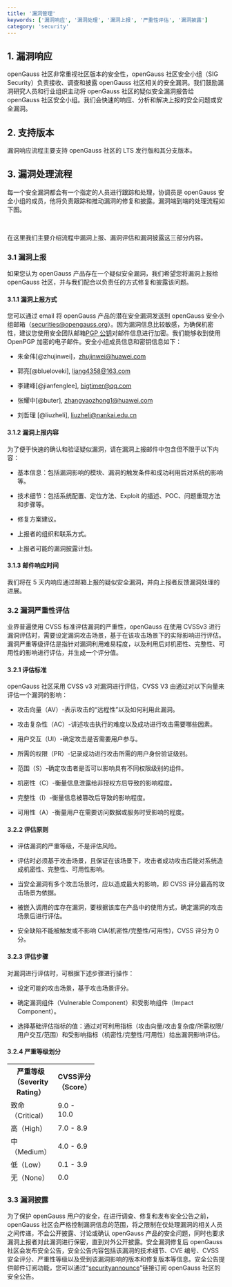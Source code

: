 ```yaml
---
title: '漏洞管理'
keywords: ['漏洞响应', '漏洞处理', '漏洞上报', '严重性评估', '漏洞披露']
category: 'security'
---
```


<script setup>
    import { computed } from 'vue';
    import { useCommon } from '@/stores/common';

    import imgLight from './procedure_zh_light.png';
    import imgDark from './procedure_zh_dark.png';
    import imgMoLight from './procedure_zh_mo_light.png';
    import imgMoDark from './procedure_zh_mo_dark.png';
    const commonStore = useCommon();
    const imgPc = computed(() =>
        commonStore.theme === 'light' ? imgLight : imgDark
    );
    const imgMo = computed(() =>
        commonStore.theme === 'light' ? imgMoLight : imgMoDark
    );
</script>

## 1. 漏洞响应

openGauss 社区非常重视社区版本的安全性，openGauss 社区安全小组（SIG Security）负责接收、调查和披露 openGauss 社区相关的安全漏洞。我们鼓励漏洞研究人员和行业组织主动将 openGauss 社区的疑似安全漏洞报告给 openGauss 社区安全小组。我们会快速的响应、分析和解决上报的安全问题或安全漏洞。

## 2. 支持版本

漏洞响应流程主要支持 openGauss 社区的 LTS 发行版和其分支版本。

## 3. 漏洞处理流程

每一个安全漏洞都会有一个指定的人员进行跟踪和处理，协调员是 openGauss 安全小组的成员，他将负责跟踪和推动漏洞的修复和披露。漏洞端到端的处理流程如下图。

<img class="isPc" :src="imgPc"/>

<img class="isH5" :src="imgMo" />

在这里我们主要介绍流程中漏洞上报、漏洞评估和漏洞披露这三部分内容。

### 3.1 漏洞上报

如果您认为 openGauss 产品存在一个疑似安全漏洞，我们希望您将漏洞上报给 openGauss 社区，并与我们配合以负责任的方式修复和披露该问题。

#### 3.1.1 漏洞上报方式

您可以通过 email 将 openGauss 产品的潜在安全漏洞发送到 openGauss 安全小组邮箱（<securities@opengauss.org>）。因为漏洞信息比较敏感，为确保机密性，建议您使用安全团队邮箱<a Download href="/file/public-key/openGauss_0x912AD1B8_public.asc">PGP 公钥</a>对邮件信息进行加密。我们能够收到使用 OpenPGP 加密的电子邮件。安全小组成员信息和密钥信息如下：

- 朱金伟[@zhujinwei]，<zhujinwei@huawei.com>

- 郭亮[@blueloveki], <liang4358@163.com>

- 李建峰[@jianfenglee], <bigtimer@qq.com>

- 张耀中[@buter], <zhangyaozhong1@huawei.com>

- 刘哲理 [@liuzheli], <liuzheli@nankai.edu.cn>

#### 3.1.2 漏洞上报内容

为了便于快速的确认和验证疑似漏洞，请在漏洞上报邮件中包含但不限于以下内容：

- 基本信息：包括漏洞影响的模块、漏洞的触发条件和成功利用后对系统的影响等。

- 技术细节：包括系统配置、定位方法、Exploit 的描述、POC、问题重现方法和步骤等。

- 修复方案建议。

- 上报者的组织和联系方式。

- 上报者可能的漏洞披露计划。

#### 3.1.3 邮件响应时间

我们将在 5 天内响应通过邮箱上报的疑似安全漏洞，并向上报者反馈漏洞处理的进展。

### 3.2 漏洞严重性评估

业界普遍使用 CVSS 标准评估漏洞的严重性，openGauss 在使用 CVSSv3 进行漏洞评估时，需要设定漏洞攻击场景，基于在该攻击场景下的实际影响进行评估。漏洞严重等级评估是指针对漏洞利用难易程度，以及利用后对机密性、完整性、可用性的影响进行评估，并生成一个评分值。

#### 3.2.1 评估标准

openGauss 社区采用 CVSS v3 对漏洞进行评估，CVSS V3 由通过对以下向量来评估一个漏洞的影响：

- 攻击向量（AV）-表示攻击的“远程性”以及如何利用此漏洞。

- 攻击复杂性（AC）-讲述攻击执行的难度以及成功进行攻击需要哪些因素。

- 用户交互（UI）-确定攻击是否需要用户参与。

- 所需的权限（PR）-记录成功进行攻击所需的用户身份验证级别。

- 范围（S）-确定攻击者是否可以影响具有不同权限级别的组件。

- 机密性（C）-衡量信息泄露给非授权方后导致的影响程度。

- 完整性（I）-衡量信息被篡改后导致的影响程度。

- 可用性（A）-衡量用户在需要访问数据或服务时受影响的程度。

#### 3.2.2 评估原则

- 评估漏洞的严重等级，不是评估风险。

- 评估时必须基于攻击场景，且保证在该场景下，攻击者成功攻击后能对系统造成机密性、完整性、可用性影响。

- 当安全漏洞有多个攻击场景时，应以造成最大的影响，即 CVSS 评分最高的攻击场景为依据。

- 被嵌入调用的库存在漏洞，要根据该库在产品中的使用方式，确定漏洞的攻击场景后进行评估。

- 安全缺陷不能被触发或不影响 CIA(机密性/完整性/可用性)，CVSS 评分为 0 分。

#### 3.2.3 评估步骤

对漏洞进行评估时，可根据下述步骤进行操作：

- 设定可能的攻击场景，基于攻击场景评分。

- 确定漏洞组件（Vulnerable Component）和受影响组件（Impact Component）。

- 选择基础评估指标的值：通过对可利用指标（攻击向量/攻击复杂度/所需权限/用户交互/范围）和受影响指标（机密性/完整性/可用性）给出漏洞影响评估。

#### 3.2.4 严重等级划分

 <table board="2" class="table table-bordered table-striped">
      <thead>
          <tr>
              <th  style="width:40px">严重等级（Severity Rating）</th>
              <th  style="width:40px">CVSS评分（Score）</th>
          </tr>
          <tr>
              <td >致命（Critical）</td>
              <td>9.0 - 10.0</td>
          </tr>
          <tr>
              <td >高（High）</td>
              <td>7.0 - 8.9</td>
          </tr>
           <tr>
              <td >中（Medium）</td>
              <td>4.0 - 6.9</td>
          </tr>
          <tr>
              <td >低（Low）</td>
              <td>0.1 - 3.9</td>
          </tr>
          <tr>
              <td >无（None）</td>
              <td>0.0</td>
          </tr>
      </thead>
  </table>

### 3.3 漏洞披露

为了保护 openGauss 用户的安全，在进行调查、修复和发布安全公告之前，openGauss 社区会严格控制漏洞信息的范围，将之限制在仅处理漏洞的相关人员之间传递，不会公开披露、讨论或确认 openGauss 产品的安全问题，同时也要求漏洞上报者对此漏洞进行保密，直到对外公开披露。安全漏洞修复后 openGauss 社区会发布安全公告，安全公告内容包括该漏洞的技术细节、CVE 编号、CVSS 安全评分、严重性等级以及受到该漏洞影响的版本和修复版本等信息。安全公告提供邮件订阅功能，您可以通过“[securityannounce](https://mailweb.opengauss.org/postorius/lists/securityannounce.opengauss.org/)"链接订阅 openGauss 社区的安全公告。

